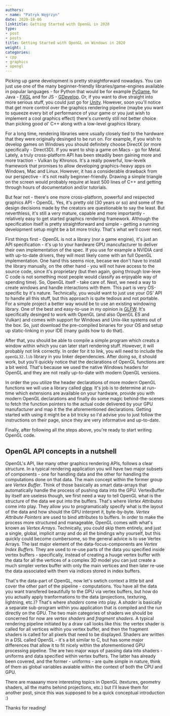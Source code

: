 ```yaml
---
authors:
- name: "Patryk Węgrzyn"
date: 2020-10-06
linktitle: Getting Started with OpenGL in 2020 
type:
- post 
- posts
title: Getting Started with OpenGL on Windows in 2020
weight: 1
categories:
- cpp
- graphics
- opengl
---
```


Picking up game development is pretty straightforward nowadays. You can just use one of the many beginner-friendly libraries/game-engines available in popular languages - for Python that would be
for example [PyGame](https://www.pygame.org/news), for Java - [FXGL](https://github.com/AlmasB/FXGL) and for JS - [GDevelop](https://gdevelop-app.com/). Or, if you want to dive straight into
more serious stuff, you could just go for [Unity](https://unity.com/). However, soon you'll notice that get more control over the graphics rendering pipeline (maybe you want to
squeeze every bit of performance of your game or you just wish to implement a cool graphics effect) there's currently still not better choice than picking good ol' C++ along with a low-level graphics library.

For a long time, rendering libraries were usually closely tied to the hardware that they were originally desinged to be run on. For example, if you wish to develop games on Windows you should definitely choose DirectX (or more
specifically - Direct3D). If you want to ship a game on Macs - go for Metal. Lately, a truly cross-platform API has been steadily been gaining more and more traction - Vulkan by Khronos. It's a really powerful, low-levelk framework
that promises to allow developing graphics-heavy apps on Windows, Mac and Linux. However, it has a considerable drawback from our perspective - it's not really beginner-friendly. Drawing a simple triangle on the screen would probably
require at least 500 lines of C++ and getting through hours of documentation and/or tutorials.

But fear not - there's one more cross-platform, powerful and respected graphics API - OpenGL. Yes, it's pretty old (30 years or so) and some of the design decisions made by the creators are questionable to say the least. But neverthless, it's still a very mature,
capable and more importantly - relatively easy to get started graphics rendering framework. Although the specification itself is pretty straightforward and simple - getting a running development setup might be a bit more tricky. That's what we'll cover next.

First things first - OpenGL is not a library (nor a game engine), it's just an API specification - it's up to your hardware GPU mancufacturer to deliver their own implementation of the spec. If you use for example a NVIDIA card with up-to-date drivers, they will
most likely come with an full OpenGL implementation. One hand this seems nice, becase we don't have to install the library manually, on the other hand - you will not have access to the source code, since it's proprietary (but then again, going through low-leve C code
is not something most people would classify as enjoyable way of spending time). So, OpenGL itself - take care of. Next, we need a way to create windows and handle interactions with them. This part is very OS-specific by it's nature. Technically, you would want to
just use your OS' API to handle all this stuff, but this approach is quite tedious and not portable. For a simple project a better way would be to use an existing windowing library. One of the best and easy-to-use in my opinion is [GLFW](https://www.glfw.org/). It's specifically desinged to work with OpenGL (and also OpenGL ES and Vulkan) and comes with support for Windows and Unix-like systems out of the box. So, just download the pre-compiled binaries for your OS and setup up static-linking in your IDE (many guids how to do that).

After that, you should be able to compile a simple program which creats a window within which you can later start rendering stuff. However, it will probably not link correctly. In order for it to link, you will need to include the ```openGL32.lib``` library in you linker dependencies. After doing so, it should work, but you'll quickly notice that the declarations of OpenGL functions are a bit weird. That's because we used the native Windows headers for OpenGL and they are not really up-to-date with modern OpenGL versions.

In order the you utilize the header declarations of more modern OpenGL functions we will use a library called [glew](http://glew.sourceforge.net/). It's job is to determine at run-time which extensions are available on your hardware, provide you with modern OpenGL declarations and finally do some magic behind-the-scenes to fetch the function pointers to the actual code delivered by your GPU manufacturer and map it the the aforementioned declarations. Getting started with using it might be a bit tricky so I'd advise you to just
follow the instructions on their page, since they are very informative and up-to-date.

Finally, after following all the steps above, you're ready to start writing OpenGL code.

## OpenGL API concepts in a nutshell

OpenGL's API, like many other graphics rendering APIs, follows a clear structure. In a typical rendering application you will have two major subsets of components - one for handling data and the other for handling the computations done on that data.
The main concept within the former group are *Vertex Buffer*. Think of those basically as smart data-arrays that automatically handle the process of pushing data into the GPU. VertexBuffer by itself are useless though, we first need a way to tell OpenGL
what is the structure of the data we put into the buffers. That's where *Vertex Attributes* come into play. They allow you to programatically specify what is the layout of the data and how should the GPU interpret it, byte-by-byte. *Vertex Attribute Pointers* are used
to bind attributes to buffers. In order to make the process more structured and manageable, OpenGL comes with what's known as *Vertex Arrays*. Technically, you could skip them entirely, and just a single, global, implicit array and do all the bindings why yourself, but
this quickly could become cumbersome, so the general advice is to use Vertex Arrays. The last major element of the data-focus-components are *Vertex Index Buffers*. They are used to re-use parts of the data you specified inside vertex buffers - specifically, instead of creating a huuge vertex buffer with the data for all the vertices of a complex 3D model you can just create a much simpler vertex buffer with only the main vertices and then later re-use the data associated with them via indices stored in index buffers.

That's the data-part of OpenGL, now let's swtich context a little bit and cover the other part of the pipeline - computations. You have all the data you want transfered beautifully to the GPU via vertex buffers, but how do you actually apply tranformations to the data (projections, texturing, lightning, etc.)? That's where *shaders* come into play. A *shader* is basically a separate sub-program within you application that is compiled and the run directly on the GPU. The two main categories of shaders we should be concerned for now are *vertex shaders* and *fragment shaders*. A typical rendering pipeline initiated by a draw call looks like this: the vertex shader is called for all vertices within you vertex buffer, and then the fragment shaders is called for all pixels that need to be displayed. Shaders are written in a DSL called OpenSL - it's a bit similar to C, but has some major differences that allow it to fit nicely within the aforementioned GPU processing pipeline. The are two major ways of passing data into shaders - uniforms and data specified within vertex buffers. The 
latter has already been covered, and the former - uniforms - are quite simple in nature, think of them as global variables avaiable within the context of both the CPU and GPU.

There are maaaany more interesting topics in OpenGL (textures, geometry shaders, all the maths behind projections, etc.) but I'll leave them for another post, since this was supposed to be a quick conceptual introduction :) 

Thanks for reading!